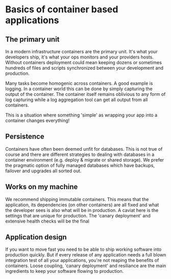 # Basics of container based applications

## The primary unit
In a modern infrastructure containers are the primary unit. It's what your developers ship, it's what your ops monitors and your providers hosts. Without containers deployment could mean keeping dozens or sometimes hundreds of files and scripts synchronized between your development and production.

Many tasks become homogenic across containers. A good example is logging. In a container world this can be done by simply capturing the output of the container. The container itself remains oblivious to any form of log capturing while a log aggregation tool can get all output from all containers.

This is a situation where something 'simple' as wrapping your app into a container changes everything!

## Persistence
Containers have often been deemed unfit for databases. This is not true of course and there are different strategies to dealing with databases in a container environment (e.g. deploy & migrate or shared storage). We prefer the pragmatic option of fully managed databases which have backups, failover and upgrades all sorted out.

## Works on my machine
We recommend shipping immutable containers. This means that the application, its dependencies (on other containers) are all fixed and what the developer sees is also what will be in production. A caviat here is the settings that are unique for production. The 'canary deployment' and extensive health checks will be the final 

## Application design
If you want to move fast you need to be able to ship working software into production quickly. But if every release of any application needs a full blown integration test of all your applications, you're not reaping the benefits of containers. Loose coupling, 'canary deployment' and resiliance are the main ingredients to keep your software flowing to production.
